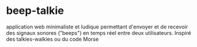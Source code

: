 # beep-talkie
application web minimaliste et ludique permettant d'envoyer et de recevoir des signaux sonores ("beeps") en temps réel entre deux utilisateurs. Inspiré des talkies-walkies ou du code Morse
